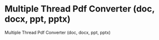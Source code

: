 # Multiple Thread Pdf Converter (doc, docx, ppt, pptx)

Multiple Thread Pdf Converter (doc, docx, ppt, pptx)
